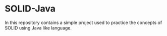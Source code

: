 # SOLID-Java

In this repository contains a simple project used to practice the concepts of SOLID using Java like language.
